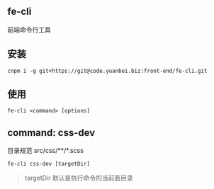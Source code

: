 fe-cli
------
前端命令行工具

## 安装
```npm
cnpm i -g git+https://git@code.yuanbei.biz:front-end/fe-cli.git
```

## 使用
```npm
fe-cli <command> [options]
```

## command: css-dev
目录规范 src/css/**/*.scss

```npm
fe-cli css-dev [targetDir]
```
> targetDir 默认是执行命令的当前面目录